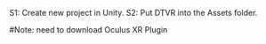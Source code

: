 S1: Create new project in Unity.
S2: Put DTVR into the Assets folder.

#Note: need to download Oculus XR Plugin
